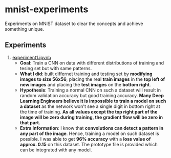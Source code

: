 # mnist-experiments
Experiments on MNIST dataset to clear the concepts and achieve something unique.

## Experiments
1. [experiment1.ipynb](https://github.com/ParikhKadam/mnist-experiments/blob/master/experiment1.ipynb)
   - **Goal**: Train a CNN on data with different distributions of training and tesing set but with same patterns.
   - **What I did**: built differnet training and testing set by **modifying images to size 56x56**, placing the real **train images** in the **top left of new images** and placing the **test images** on the **bottom right**.
   - **Hypothesis**: Training a normal CNN on such a dataset will result in random validation accuracy but good training accuracy. **Many Deep Learning Engineers believe it is impossible to train a model on such a dataset** as the network won't see a single digit in bottom right at the time of training. **As all values except the top right part of the image will be zero during training, the gradient flow will be zero in that part.**
   - **Extra Information**: I know that **convolutions can detect a pattern in any part of the image**. Hence, training a model on such dataset is possible. I was able to get **96% accuracy** with a **loss value of approx. 0.15** on this dataset. The prototype file is provided which can be integrated with any model.

